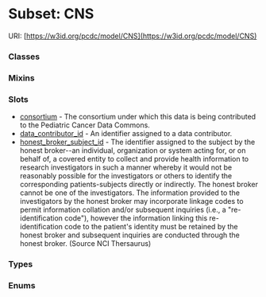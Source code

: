 
# Subset: CNS




URI: [https://w3id.org/pcdc/model/CNS](https://w3id.org/pcdc/model/CNS)


### Classes


### Mixins


### Slots

 * [consortium](consortium.md) - The consortium under which this data is being contributed to the Pediatric Cancer Data Commons.
 * [data_contributor_id](data_contributor_id.md) - An identifier assigned to a data contributor.
 * [honest_broker_subject_id](honest_broker_subject_id.md) - The identifier assigned to the subject by the honest broker--an individual, organization or system acting for, or on behalf of, a covered entity to collect and provide health information to research investigators in such a manner whereby it would not be reasonably possible for the investigators or others to identify the corresponding patients-subjects directly or indirectly. The honest broker cannot be one of the investigators. The information provided to the investigators by the honest broker may incorporate linkage codes to permit information collation and/or subsequent inquiries (i.e., a "re-identification code"), however the information linking this re-identification code to the patient's identity must be retained by the honest broker and subsequent inquiries are conducted through the honest broker. (Source NCI Thersaurus)

### Types


### Enums

